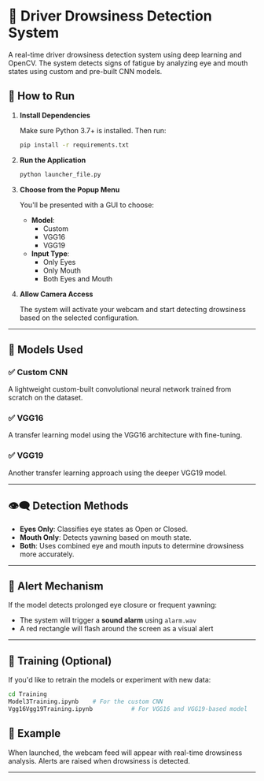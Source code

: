 # 🛑 Driver Drowsiness Detection System

A real-time driver drowsiness detection system using deep learning and OpenCV. The system detects signs of fatigue by analyzing eye and mouth states using custom and pre-built CNN models.


## 🚀 How to Run

1. **Install Dependencies**

   Make sure Python 3.7+ is installed. Then run:

   ```bash
   pip install -r requirements.txt
   ```

2. **Run the Application**

   ```bash
   python launcher_file.py
   ```

3. **Choose from the Popup Menu**

   You'll be presented with a GUI to choose:
   - **Model**:
     - Custom
     - VGG16
     - VGG19
   - **Input Type**:
     - Only Eyes
     - Only Mouth
     - Both Eyes and Mouth

4. **Allow Camera Access**

   The system will activate your webcam and start detecting drowsiness based on the selected configuration.

---

## 🧠 Models Used

### ✅ Custom CNN

A lightweight custom-built convolutional neural network trained from scratch on the dataset.

### ✅ VGG16

A transfer learning model using the VGG16 architecture with fine-tuning.

### ✅ VGG19

Another transfer learning approach using the deeper VGG19 model.

---

## 👁️‍🗨️ Detection Methods

- **Eyes Only**: Classifies eye states as Open or Closed.
- **Mouth Only**: Detects yawning based on mouth state.
- **Both**: Uses combined eye and mouth inputs to determine drowsiness more accurately.

---

## 🔔 Alert Mechanism

If the model detects prolonged eye closure or frequent yawning:
- The system will trigger a **sound alarm** using `alarm.wav`
- A red rectangle will flash around the screen as a visual alert

---

## 🧪 Training (Optional)

If you'd like to retrain the models or experiment with new data:

```bash
cd Training
Model3Training.ipynb    # For the custom CNN
Vgg16Vgg19Training.ipynb           # For VGG16 and VGG19-based model
```

## 📸 Example

When launched, the webcam feed will appear with real-time drowsiness analysis. Alerts are raised when drowsiness is detected.

---

